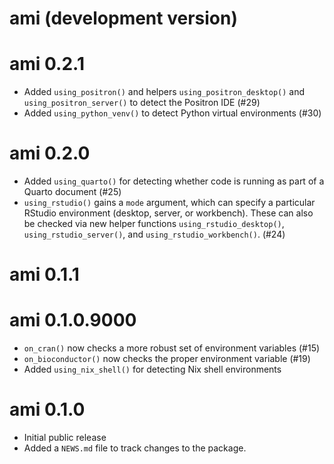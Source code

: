 # ami (development version)

# ami 0.2.1

* Added `using_positron()` and helpers `using_positron_desktop()` and `using_positron_server()` to detect the Positron IDE (#29)
* Added `using_python_venv()` to detect Python virtual environments (#30)


# ami 0.2.0

* Added `using_quarto()` for detecting whether code is running as part of a Quarto document (#25)
* `using_rstudio()` gains a `mode` argument, which can specify a particular RStudio environment (desktop, server, or workbench). These can also be checked via new helper functions `using_rstudio_desktop()`, `using_rstudio_server()`, and `using_rstudio_workbench()`. (#24)

# ami 0.1.1

# ami 0.1.0.9000

* `on_cran()` now checks a more robust set of environment variables (#15)
* `on_bioconductor()` now checks the proper environment variable (#19)
* Added `using_nix_shell()` for detecting Nix shell environments

# ami 0.1.0

* Initial public release
* Added a `NEWS.md` file to track changes to the package.
